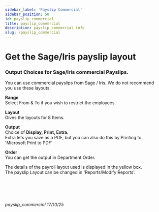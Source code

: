 ```yaml
---
sidebar_label: 'Payslip Commercial'
sidebar_position: 50
id: payslip_commercial
title: payslip_comemrcial
description: payslip_comemrcial info
slug: /payslip_commercial
---
```


# Get the Sage/Iris payslip layout 

### Output Choices for Sage/Iris commercial Payslips.

You can use commercial payslips from Sage / Iris. 
We do not recommend you use these layouts.

**Range**  
Select From & To if you wish to restrict the employees.

**Layout**  
Gives the layouts for 8 Items.

**Output**  
Choice of **Display, Print, Extra**.  
Extra lets you save as a PDF, but you can also do this by Printing to 'Microsoft Print to PDF'

**Order**  
You can get the output in Department Order.

The details of the payroll layout used is displayed in the yellow box.  
The payslip Layout can be changed in 'Reports/Modify Reports'.
<br/>
<br/>
<br/>
<br/>
<br/>
###### payslip_commercial 17/10/25